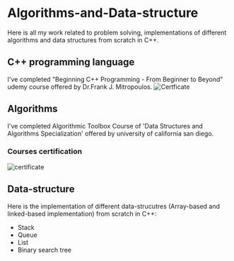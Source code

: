 # Algorithms-and-Data-structure
Here is all my work related to problem solving, implementations of different algorithms and data structures from scratch in C++.
## C++ programming language
I've completed "Beginning C++ Programming - From Beginner to Beyond" udemy course offered by Dr.Frank J. Mitropoulos.
![Certficate](https://user-images.githubusercontent.com/64365635/210106861-32a2874a-f82f-4363-9170-2f501acc20cf.jpg)

## Algorithms
I've completed Algorithmic Toolbox Course of 'Data Structures and Algorithms Specialization' offered by university of california san diego.
### Courses certification
![certificate](https://user-images.githubusercontent.com/64365635/117861126-61752000-b291-11eb-865d-be8a3203fe15.PNG)

## Data-structure
Here is the implementation of different data-strucutres (Array-based and linked-based implementation) from scratch in C++: 
* Stack
* Queue
* List
* Binary search tree
